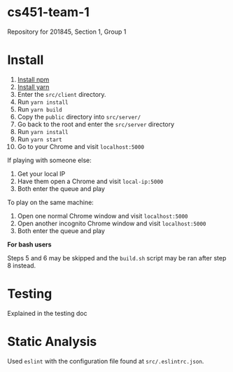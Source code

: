 # cs451-team-1
Repository for 201845, Section 1, Group 1

# Install

1. [Install npm](https://www.npmjs.com/get-npm)
2. [Install yarn](https://yarnpkg.com/lang/en/docs/install)
3. Enter the `src/client` directory.
4. Run `yarn install`
5. Run `yarn build`
6. Copy the `public` directory into `src/server/`
7. Go back to the root and enter the `src/server` directory
8. Run `yarn install`
9. Run `yarn start`
10. Go to your Chrome and visit `localhost:5000`

If playing with someone else:

1. Get your local IP
2. Have them open a Chrome and visit `local-ip:5000`
3. Both enter the queue and play

To play on the same machine:

1. Open one normal Chrome window and visit `localhost:5000`
2. Open another incognito Chrome window and visit `localhost:5000`
3. Both enter the queue and play

**For bash users**

Steps 5 and 6 may be skipped and the
`build.sh` script may be ran after step 8 instead.

# Testing

Explained in the testing doc

# Static Analysis

Used `eslint` with the configuration file found at `src/.eslintrc.json`.

